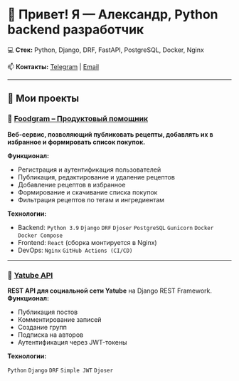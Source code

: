 # 👋 Привет! Я — Александр, Python backend разработчик
💻 **Стек:** Python, Django, DRF, FastAPI, PostgreSQL, Docker, Nginx

📫 **Контакты:** [Telegram](https://t.me/zk31ns) | [Email](zk31ns@gmail.com)

---

## 📌 Мои проекты

### 🔹 [Foodgram – Продуктовый помощник](https://github.com/zk31ns/foodgram)

**Веб-сервис, позволяющий публиковать рецепты, добавлять их в избранное и формировать список покупок.**  

**Функционал:**
- Регистрация и аутентификация пользователей
- Публикация, редактирование и удаление рецептов
- Добавление рецептов в избранное
- Формирование и скачивание списка покупок
- Фильтрация рецептов по тегам и ингредиентам

**Технологии:**
- Backend: `Python 3.9` `Django` `DRF` `Djoser` `PostgreSQL` `Gunicorn` `Docker` `Docker Compose`
- Frontend: `React` (сборка монтируется в Nginx)
- DevOps: `Nginx` `GitHub Actions (CI/CD)`

---

### 🔹 [Yatube API](https://github.com/zk31ns/api_final_yatube)
**REST API для социальной сети Yatube** на Django REST Framework.  
**Функционал:**
- Публикация постов
- Комментирование записей
- Создание групп
- Подписка на авторов
- Аутентификация через JWT-токены

**Технологии:**  

`Python` `Django` `DRF` `Simple JWT` `Djoser`

